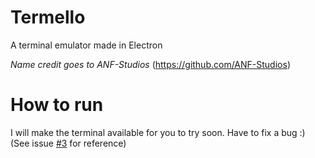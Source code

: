 # Termello
A terminal emulator made in Electron


*Name credit goes to ANF-Studios* (https://github.com/ANF-Studios)




# How to run
I will make the terminal available for you to try soon. Have to fix a bug :) (See issue [#3](https://github.com/mellobacon/Termello/issues/3) for reference)

